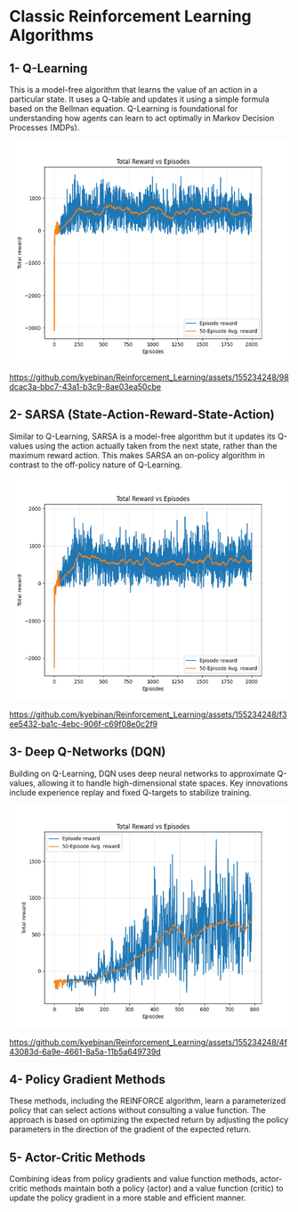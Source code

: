 # Classic Reinforcement Learning Algorithms

## 1- Q-Learning
This is a model-free algorithm that learns the value of an action in a particular state. It uses a Q-table and updates it using a simple formula based on the Bellman equation. 
Q-Learning is foundational for understanding how agents can learn to act optimally in Markov Decision Processes (MDPs).

<img src="https://github.com/kyebinan/Reinforcement_Learning/blob/main/Classics/images/qlearning_snake.png?raw=true" alt="Q-Learning Snake" width="600" height="400">

https://github.com/kyebinan/Reinforcement_Learning/assets/155234248/98dcac3a-bbc7-43a1-b3c9-8ae03ea50cbe



## 2- SARSA (State-Action-Reward-State-Action)
Similar to Q-Learning, SARSA is a model-free algorithm but it updates its Q-values using the action actually taken from the next state, rather than the maximum reward action. 
This makes SARSA an on-policy algorithm in contrast to the off-policy nature of Q-Learning.

<img src="https://github.com/kyebinan/Reinforcement_Learning/blob/main/Classics/images/sarsa_snake.png?raw=true" alt="Q-Learning Snake" width="600" height="400">

https://github.com/kyebinan/Reinforcement_Learning/assets/155234248/f3ee5432-ba1c-4ebc-906f-c69f08e0c2f9


## 3- Deep Q-Networks (DQN)
Building on Q-Learning, DQN uses deep neural networks to approximate Q-values, allowing it to handle high-dimensional state spaces. Key innovations include experience replay and fixed Q-targets to stabilize training.

<img src="https://github.com/kyebinan/Reinforcement_Learning/blob/main/Classics/images/dqlearning.png?raw=true" alt="Q-Learning Snake" width="600" height="400">

https://github.com/kyebinan/Reinforcement_Learning/assets/155234248/4f43083d-6a9e-4661-8a5a-11b5a649739d


## 4- Policy Gradient Methods
These methods, including the REINFORCE algorithm, learn a parameterized policy that can select actions without consulting a value function. 
The approach is based on optimizing the expected return by adjusting the policy parameters in the direction of the gradient of the expected return.

## 5- Actor-Critic Methods 
 Combining ideas from policy gradients and value function methods, actor-critic methods maintain both a policy (actor) and a value function (critic) to update the policy gradient in a more stable and efficient manner.

